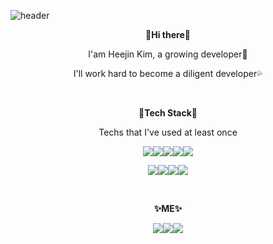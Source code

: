 ![header](https://capsule-render.vercel.app/api?type=waving&color=gradient&height=280&text=!false&fontColor=ffffff&fontSize=80&fontAlign=50&fontAlignY=40)  

<p align="center"><b>👋Hi there👋</b></>
<p align="center">I'am Heejin Kim, a growing developer🌱</p>
<p align="center">I'll work hard to become a diligent developer💦</p>
<br/>
<p align="center"><b>🔧Tech Stack🔧</b></p>
<p align="center">Techs that I've used at least once </p>
<p align="center"><img src="https://img.shields.io/badge/Python-3766AB?style=flat-square&logo=Python&logoColor=white&color=blue"/></a><img src="https://img.shields.io/badge/JAVA-3766AB?style=flat-square&logo=Java&logoColor=white&color=red"/></a><img src="https://img.shields.io/badge/C-3766AB?style=flat-square&logo=C&logoColor=white&color=purple"/><img src="https://img.shields.io/badge/JavaScript-3766AB?style=flat-square&logo=JavaScript&logoColor=white&color=yellow"/></a><img src="https://img.shields.io/badge/MySQL-3766AB?style=flat-square&logo=MySQL&logoColor=white&color=orange"/></a></p>
<p align="center"><img src="https://img.shields.io/badge/OpenCV-3766AB?style=flat-square&logo=OpenCV&logoColor=white&color=green"/></a><img src="https://img.shields.io/badge/TensorFlow-3766AB?style=flat-square&logo=TensorFlow&logoColor=white&color=orange"/></a><img src="https://img.shields.io/badge/React.js-3766AB?style=flat-square&logo=React&logoColor=white&color=84DFFF"/></a><img src="https://img.shields.io/badge/AWS-3766AB?style=flat-square&logo=Amazon AWS&logoColor=white&color=E8E1D9"/></a></p>
<br/>
<p align="center"><b>✨ME✨</b></p>
<p align="center"><a href="https://velog.io/@heejinkim0812"><img src="https://img.shields.io/badge/Velog-3766AB?style=flat-square&logo=Vimeo&logoColor=white&color=57CC99&link=내링크"/></a><a href=""><img src="https://img.shields.io/badge/Gmail-3766AB?style=flat-square&logo=Gmail&logoColor=white&color=9B0000&link=내링크"/></a><a href="https://www.youtube.com/channel/UC73gxBkGXg3ocutr0wz4FBw"><img src="https://img.shields.io/badge/YouTube-3766AB?style=flat-square&logo=YouTube&logoColor=white&color=CD1818&link=내링크"/></a> </p>


